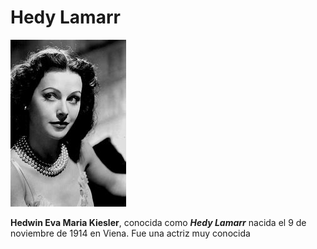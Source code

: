 # Hedy Lamarr

![image](hedyLamarr.png)

**Hedwin Eva Maria Kiesler**, conocida como ***Hedy Lamarr*** nacida el 9 de noviembre de 1914 en Viena.
Fue una actriz muy conocida
